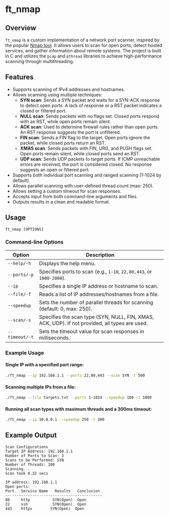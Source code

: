 # ft_nmap

## Overview
`ft_nmap` is a custom implementation of a network port scanner, inspired by the popular [Nmap tool](https://nmap.org/). It allows users to scan for open ports, detect hosted services, and gather information about remote systems. The project is built in C and utilizes the `pcap` and `pthread` libraries to achieve high-performance scanning through multithreading.

## Features
- Supports scanning of IPv4 addresses and hostnames.
- Allows scanning using multiple techniques:
  - **SYN scan**: Sends a SYN packet and waits for a SYN-ACK response to detect open ports. A lack of response or a RST packet indicates a closed or filtered port.
  - **NULL scan**: Sends packets with no flags set. Closed ports respond with an RST, while open ports remain silent.
  - **ACK scan**: Used to determine firewall rules rather than open ports. An RST response suggests the port is unfiltered.
  - **FIN scan**: Sends a FIN flag to the target. Open ports ignore the packet, while closed ports return an RST.
  - **XMAS scan**: Sends packets with FIN, URG, and PUSH flags set. Open ports remain silent, while closed ports send an RST.
  - **UDP scan**: Sends UDP packets to target ports. If ICMP unreachable errors are received, the port is considered closed. No response suggests an open or filtered port.
- Supports both individual port scanning and ranged scanning (1-1024 by default).
- Allows parallel scanning with user-defined thread count (max: 250).
- Allows setting a custom timeout for scan responses.
- Accepts input from both command-line arguments and files.
- Outputs results in a clean and readable format.

## Usage
```
ft_nmap [OPTIONS]
```

### Command-line Options
| Option          | Description |
|----------------|-------------|
| `--help/-h`    | Displays the help menu. |
| `--ports/-p`   | Specifies ports to scan (e.g., `1-10`, `22,80,443`, or `1000-2000`). |
| `--ip`         | Specifies a single IP address or hostname to scan. |
| `--file/-f`    | Reads a list of IP addresses/hostnames from a file. |
| `--speedup`    | Sets the number of parallel threads for scanning (default: 0, max: 250). |
| `--scan/-s`    | Specifies the scan type (SYN, NULL, FIN, XMAS, ACK, UDP). If not provided, all types are used. |
| `--timeout/-t` | Sets the timeout value for scan responses in milliseconds. |

### Example Usage
#### Single IP with a specified port range:
```sh
./ft_nmap --ip 192.168.1.1 --ports 22,80,443 --scan SYN -t 500
```

#### Scanning multiple IPs from a file:
```sh
./ft_nmap --file targets.txt --ports 1-1024 --speedup 100 -t 1000
```

#### Running all scan types with maximum threads and a 300ms timeout:
```sh
./ft_nmap --ip 10.0.0.1 --speedup 250 -t 300
```

## Example Output
```
Scan Configurations
Target IP Address: 192.168.1.1
Number of Ports to Scan: 3
Scans to be Performed: SYN
Number of Threads: 200
Scanning...
Scan took 8.32 secs

IP address: 192.168.1.1
Open ports:
Port   Service Name   Results   Conclusion
-------------------------------------------
80     http          SYN(Open)  Open
22     ssh           SYN(Open)  Open
443    https        SYN(Open)  Open
```
